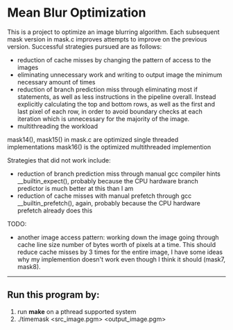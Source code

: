 # Mean Blur Optimization

This is a project to optimize an image blurring algorithm. Each subsequent mask version in mask.c improves attempts to improve on the previous version. Successful strategies pursued are as follows:

* reduction of cache misses by changing the pattern of access to the images
* eliminating unnecessary work and writing to output image the minimum necessary amount of times
* reduction of branch prediction miss through eliminating most if statements, as well as less instructions in the pipeline overall. Instead explicitly calculating the top and bottom rows, as well as the first and last pixel of each row, in order to avoid boundary checks at each iteration which is unnecessary for the majority of the image.
* multithreading the workload

mask14(), mask15() in mask.c are optimized single threaded implementations
mask16() is the optimized multithreaded implemention

Strategies that did not work include:
* reduction of branch prediction miss through manual gcc compiler hints __builtin_expect(), probably because the CPU hardware branch predictor is much better at this than I am
* reduction of cache misses with manual prefetch through gcc __builtin_prefetch(), again, probably because the CPU hardware prefetch already does this

TODO:
* another image access pattern: working down the image going through cache line size number of bytes worth of pixels at a time. This should reduce cache misses by 3 times for the entire image, I have some ideas why my implemention doesn't work even though I think it should (mask7, mask8).

---
## Run this program by:

1. run **make** on a pthread supported system
2. ./timemask <src_image.pgm> <number of trials> <output_image.pgm>
